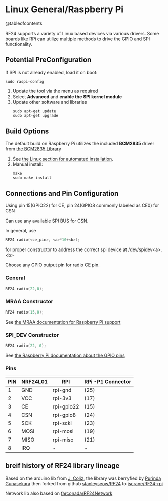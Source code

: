 # Linux General/Raspberry Pi

@tableofcontents

<!-- markdownlint-disable MD031 -->
RF24 supports a variety of Linux based devices via various drivers. Some boards like RPi can utilize multiple methods
to drive the GPIO and SPI functionality.

## Potential PreConfiguration

If SPI is not already enabled, load it on boot:

```shell
sudo raspi-config
```

1. Update the tool via the menu as required
2. Select **Advanced** and **enable the SPI kernel module**
3. Update other software and libraries
   ```shell
   sudo apt-get update
   sudo apt-get upgrade
   ```

## Build Options

The default build on Raspberry Pi utilizes the included **BCM2835** driver from [the BCM2835 Library](http://www.airspayce.com/mikem/bcm2835)

1. See [the Linux section for automated installation](md_docs_linux_install.html).
2. Manual install:
   ```shell
   make
   sudo make install
   ```

## Connections and Pin Configuration

Using pin 15(GPIO22) for CE, pin 24(GPIO8 commonly labeled as CE0) for CSN

Can use any available SPI BUS for CSN.

In general, use

```cpp
RF24 radio(<ce_pin>, <a>*10+<b>);
```

for proper constructor to address the correct spi device at /dev/spidev\<a\>.\<b\>

Choose any GPIO output pin for radio CE pin.

### General

```cpp
RF24 radio(22,0);
```

### MRAA Constructor

```cpp
RF24 radio(15,0);
```

See [the MRAA documentation for Raspberry Pi support](http://iotdk.intel.com/docs/master/mraa/rasppi.html)

### SPI_DEV Constructor

```cpp
RF24 radio(22, 0);
```

See [the Raspberry Pi documentation about the GPIO pins](https://www.raspberrypi.com/documentation/computers/os.html#gpio-and-the-40-pin-header)

### Pins

| PIN | NRF24L01 | RPI        | RPi -P1 Connector |
| --- | -------- | ---------- | ----------------- |
| 1   | GND      | rpi-gnd    | (25)              |
| 2   | VCC      | rpi-3v3    | (17)              |
| 3   | CE       | rpi-gpio22 | (15)              |
| 4   | CSN      | rpi-gpio8  | (24)              |
| 5   | SCK      | rpi-sckl   | (23)              |
| 6   | MOSI     | rpi-mosi   | (19)              |
| 7   | MISO     | rpi-miso   | (21)              |
| 8   | IRQ      | -          | -                 |

## breif history of RF24 library lineage

Based on the arduino lib from [J. Coliz](maniacbug@ymail.com),
the library was berryfied by [Purinda Gunasekara](purinda@gmail.com)
then forked from github [stanleyseow/RF24](https://github.com/stanleyseow/RF24) to [jscrane/RF24-rpi](https://github.com/jscrane/RF24-rpi)

Network lib also based on [farconada/RF24Network](https://github.com/farconada/RF24Network)
